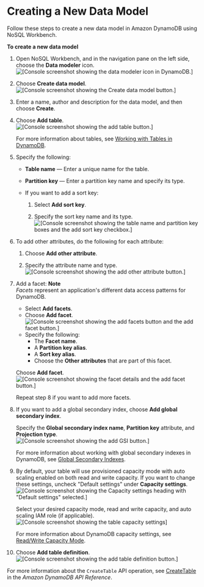 # Creating a New Data Model<a name="workbench.Modeler.CreateNew"></a>

Follow these steps to create a new data model in Amazon DynamoDB using NoSQL Workbench\.

**To create a new data model**

1. Open NoSQL Workbench, and in the navigation pane on the left side, choose the **Data modeler** icon\.  
![\[Console screenshot showing the data modeler icon in DynamoDB.\]](http://docs.aws.amazon.com/amazondynamodb/latest/developerguide/images/workbench/DesignerChoose.png)

1. Choose **Create data model**\.  
![\[Console screenshot showing the Create data model button.\]](http://docs.aws.amazon.com/amazondynamodb/latest/developerguide/images/workbench/DesignerCreateModel.png)

1. Enter a name, author and description for the data model, and then choose **Create**\.

1. Choose **Add table**\.  
![\[Console screenshot showing the add table button.\]](http://docs.aws.amazon.com/amazondynamodb/latest/developerguide/images/workbench/DesignerAddTableButton.png)

   For more information about tables, see [Working with Tables in DynamoDB](https://docs.aws.amazon.com/amazondynamodb/latest/developerguide/WorkingWithTables.html)\.

1. Specify the following:
   + **Table name** — Enter a unique name for the table\.
   + **Partition key** — Enter a partition key name and specify its type\.
   + If you want to add a sort key:

     1. Select **Add sort key**\.

     1. Specify the sort key name and its type\.  
![\[Console screenshot showing the table name and partition key boxes and the add sort key checkbox.\]](http://docs.aws.amazon.com/amazondynamodb/latest/developerguide/images/workbench/DesignerCreateTable.png)

1. To add other attributes, do the following for each attribute:

   1. Choose **Add other attribute**\.

   1. Specify the attribute name and type\.   
![\[Console screenshot showing the add other attribute button.\]](http://docs.aws.amazon.com/amazondynamodb/latest/developerguide/images/workbench/DesignerAddAttribute.png)

1. Add a facet:
**Note**  
*Facets* represent an application's different data access patterns for DynamoDB\.
   + Select **Add facets**\.
   + Choose **Add facet**\.  
![\[Console screenshot showing the add facets button and the add facet button.\]](http://docs.aws.amazon.com/amazondynamodb/latest/developerguide/images/workbench/DesignerAddFacet.png)
   + Specify the following:
     + The **Facet name**\.
     + A **Partition key alias**\.
     + A **Sort key alias**\.
     + Choose the **Other attributes** that are part of this facet\.

   Choose **Add facet**\.  
![\[Console screenshot showing the facet details and the add facet button.\]](http://docs.aws.amazon.com/amazondynamodb/latest/developerguide/images/workbench/DesignerAddFacetDetails.png)

   Repeat step 8 if you want to add more facets\.

1. If you want to add a global secondary index, choose **Add global secondary index**\.

   Specify the **Global secondary index name**, **Partition key** attribute, and **Projection type**\.  
![\[Console screenshot showing the add GSI button.\]](http://docs.aws.amazon.com/amazondynamodb/latest/developerguide/images/workbench/DesignerAddIndexes.png)

   For more information about working with global secondary indexes in DynamoDB, see [Global Secondary Indexes](https://docs.aws.amazon.com/amazondynamodb/latest/developerguide/GSI.html)\.

1. By default, your table will use provisioned capacity mode with auto scaling enabled on both read and write capacity\. If you want to change these settings, uncheck "Default settings" under **Capacity settings**\.  
![\[Console screenshot showing the Capacity settings heading with "Default settings" selected.\]](http://docs.aws.amazon.com/amazondynamodb/latest/developerguide/images/workbench/DesignerCapacityCheckbox.png)

   Select your desired capacity mode, read and write capacity, and auto scaling IAM role \(if applicable\)\.  
![\[Console screenshot showing the table capacity settings\]](http://docs.aws.amazon.com/amazondynamodb/latest/developerguide/images/workbench/DesignerCapacitySettings.png)

   For more information about DynamoDB capacity settings, see [Read/Write Capacity Mode](HowItWorks.ReadWriteCapacityMode.md)\.

1.  Choose **Add table definition**\.  
![\[Console screenshot showing the add table definition button.\]](http://docs.aws.amazon.com/amazondynamodb/latest/developerguide/images/workbench/designerAddTabledefinitionbutton.png)

For more information about the `CreateTable` API operation, see [CreateTable](https://docs.aws.amazon.com/amazondynamodb/latest/APIReference/API_CreateTable.html) in the *Amazon DynamoDB API Reference*\.